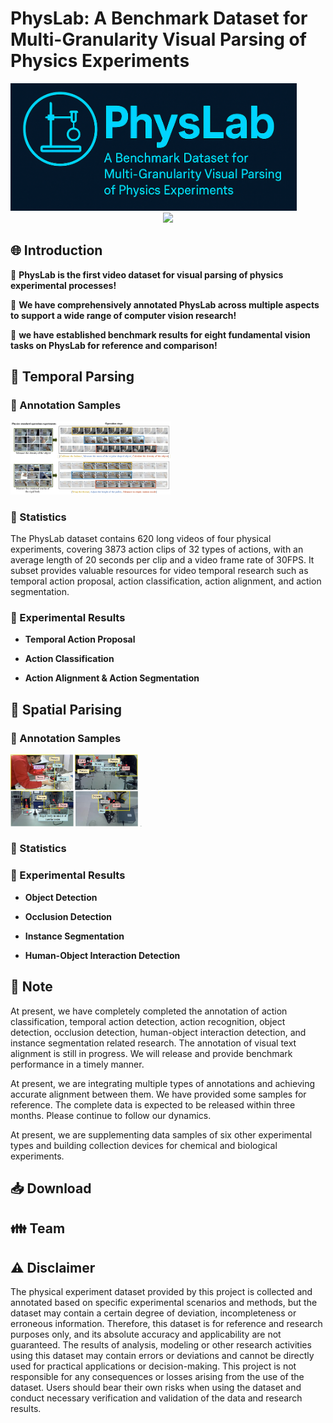 # PhysLab: A Benchmark Dataset for Multi-Granularity Visual Parsing of Physics Experiments

<img src="img/Logo.png" alt="Logo" style="zoom: 45%;" />

<div align="center"><img src="https://img.shields.io/badge/Version-1.0--alpha-brightgreen"> </div>

## 🌐 Introduction

🚀 **PhysLab is the first video dataset for visual parsing of physics experimental processes!**

🚀 **We have comprehensively annotated PhysLab across multiple aspects to support a wide range of computer vision research!**

🚀 **we have established benchmark results for eight fundamental vision tasks on PhysLab for reference and comparison!**

## 🔎 Temporal Parsing

### 📸 Annotation Samples

<img src="img/Fig. 1.jpg" alt="Fig. 1" style="zoom:25%;" />

### 📝 Statistics

The PhysLab dataset contains 620 long videos of four physical experiments, covering 3873 action clips of 32 types of actions, with an average length of 20 seconds per clip and a video frame rate of 30FPS. It subset provides valuable resources for video temporal research such as temporal action proposal, action classification, action alignment, and action segmentation.

### 🔧 Experimental Results

- **Temporal Action Proposal**

- **Action Classification**

- **Action Alignment & Action Segmentation**

## 🔎 Spatial Parising

### 📸 Annotation Samples

 <img src="img/intro.jpg" alt="图4-1" style="zoom: 25%;" />

 <img src="img/Fig. 3.jpg" alt="图4-1" style="zoom: 5%;" />
  
### 📝 Statistics

### 🔧 Experimental Results

- **Object Detection**

- **Occlusion Detection**

- **Instance Segmentation**

- **Human-Object Interaction Detection**

## 📣 Note

At present, we have completely completed the annotation of action classification, temporal action detection, action recognition, object detection, occlusion detection, human-object interaction detection, and instance segmentation related research. The annotation of visual text alignment is still in progress. We will release and provide benchmark performance in a timely manner.

At present, we are integrating multiple types of annotations and achieving accurate alignment between them. We have provided some samples for reference. The complete data is expected to be released within three months. Please continue to follow our dynamics.

At present, we are supplementing data samples of six other experimental types and building collection devices for chemical and biological experiments.

## 📥 Download

## 👪 Team

## ⚠️ Disclaimer

The physical experiment dataset provided by this project is collected and annotated based on specific experimental scenarios and methods, but the dataset may contain a certain degree of deviation, incompleteness or erroneous information. Therefore, this dataset is for reference and research purposes only, and its absolute accuracy and applicability are not guaranteed. The results of analysis, modeling or other research activities using this dataset may contain errors or deviations and cannot be directly used for practical applications or decision-making. This project is not responsible for any consequences or losses arising from the use of the dataset. Users should bear their own risks when using the dataset and conduct necessary verification and validation of the data and research results.


